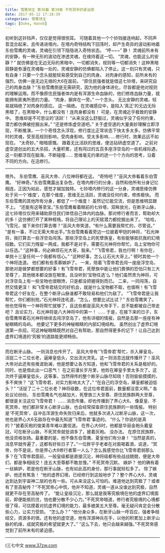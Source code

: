 ```yaml
---
title: 雪鹰领主 第36篇 第39章 不死冥帝的紧迫感
date: 2017-05-12 17:18:39
categories: 雪鹰领主
tags: [Duke, Hannb]
---
```


初听到这铃铛声，仅仅是觉得很悦耳。
可随着其他一个个铃铛接连响起，不同声音混合起来，且传递进塔内，在塔内奇特结构下回荡时，却产生奇异的波动影响着东伯雪鹰的灵魂，灵魂在引领下隐隐进入奇特状态。
“呼~~~”
静！
灵魂前所未有的安静，有一种无形的波动在渗透灵魂，在维持着这一切。
“灵魂，也能这么的安静？”
就仿佛是在无边无际的黑暗中，一切都消失，规则等一切都消失！这种黑暗寂静是弥漫在灵魂每一处的，灵魂安静的仿佛都陷入了停止。这一刻只有灵魂，只有自身！只要一个念头就能轻易感受到自己的肉身。
对肉身的感知，前所未有的强烈，仿佛一座无边无垠的大6在面前。
“原住民强者就是借这七铃塔，来研究自己的肉身血脉？”东伯雪鹰倒是无需研究，因为他的身体进化，尽皆都是他对规则的理解运用。而不像原住民强者体内是有浑源生命血脉的，他们修炼血脉力量，就能拥有匪夷所思的力量。
“肉身，摒弃在一旁。”
一个念头。
无比安静的灵魂，轻易就隔绝了对肉身的感应。
这一隔绝。
在灵魂感应中，是陷入‘真正’的无边无际黑暗了，在黑暗中，什么都没有！连肉身都没有！
可是，在灵魂近乎极致的安静中。
思维却是不可思议的‘活跃’！
“从来没这么舒服过，灵魂似乎没了任何约束，潜力都仿佛被挖掘出来。”
“还是修炼虚空道吧。”
关于虚空道的大量奥妙理解立即浮现，不断推演，一个个奇怪念头浮现，修行度比正常状态下快太多太多。仿佛平常时的灵魂，受至高规则影响，受肉身影响，受太多影响……修行时，效果远远不如现在。
“太奇妙。”
暗暗感慨。
跟着无比活跃的思维，便迅钻研虚空道了。
之前对虚空道创出的五大杀招，大量积累，还有闯过的五百多座浮空岛的一些机缘际遇，这一刻都浮现在脑海，不断碰撞……
思维毫无约束的迸一个个方向的思考，沿着不同的方向，在迅修行。
******
塔外。
东伯雪鹰、巫风大帝、八位神将都在这。
“奇特吧？”巫风大帝看着东伯雪鹰。
“好神奇。”东伯雪鹰露出复杂色，在塔内修行的分身，自然和他所有分身记忆相连，正因为如此，感觉才越加独特。
七铃塔内修行的这一分身，灵魂思维仿佛处于另一个‘维度’，在那个维度，思维无比活跃，灵魂没任何约束，修炼极快。
而东伯雪鹰的其他所有分身，都低了一个维度！
虽然记忆能交流，但是思维明显跟不上。
“还能有这等至宝。”东伯雪鹰看着眼前的七铃塔，双眸放光，在断牙山脉，这七铃塔仅仅用来辅助原住民们体悟自己体内的血脉。那对修行者而言，帮助却大的多！这仿佛打开了某种桎梏，将自己理论上的天赋潜力都挖掘出来了。
“哈哈，飞雪兄，接下来你打算去哪？”巫风大帝笑道，“有什么需要我帮忙的，尽管说。”
“是有一事，不过无需大帝出手。”东伯雪鹰看着旁边一位披着甲铠的神将，“石光神将，我打算去一些浮空岛闯荡。那些浮空岛上的死孽族皇，有些能够抵抗我的幻境招数。它们实力残留一两成，我都不是对手。需要石光神将你帮忙。岛上宝物你可以任选。”
“这种事，何必麻烦石光大哥，我来。”
“飞雪帝君，我也行啊！有你在，单挑十三皇任何一个我都有信心。”
“这种好事，怎么让石光大哥上。”
顿时其他一个个神将连道。
他们都有些羡慕嫉妒了。
一来，陪着飞雪帝君去闯一座座浮空岛，那绝对是做梦都想要的好事！有飞雪帝君，死孽族中能让他们畏惧的恐怕只有三大至尊了，其他根本都没放在眼里。且没听到‘宝物任选’么？他们虽然贵为神将，可对浮空岛上有一些宝物也很眼馋，只是都没把握得到而已。
二来，一同闯荡，自然交情更深！
和飞雪帝君结交的好机会，就是什么宝物都不取，也值啊！有飞雪帝君这个好友在，在整个断牙山脉谁都不敢轻易和他们为敌了。
“飞雪帝君是让我帮忙，你们都别抢。”石光神将连吼道，“怎么，想要比试比试？”
东伯雪鹰笑了。
他也觉得有一个神将帮忙就够了，且这些都是巫风大帝手下，总不能都被自己带走吧？
且论实力，石光神将是八大神将中的第一！
……
于是，在接下来的日子，东伯雪鹰带着石光神将继续去闯浮空岛了，他有详细的情报，自然是去那一座座有神秘眼睛的岛屿。
他要记下更多的神秘眼睛的内部幻境结构。
虽然创出了虚界幻境道第一杀招，可这神秘眼睛既然对自己有帮助，那自然得更多的记下！让自己达到虚界幻境道的‘究极’的道路能更顺畅些。
******
而在断牙山脉。
一则消息也传开了。
巫风大帝有‘飞雪帝君’帮忙，杀入厣皇岛，活捉二十二位长老，逼厣皇低头，交出流光灵乳。这一则消息迅就传播开了！巫风大帝对此还有些推波助澜，他是想要让各方知道，他和飞雪帝君的关系是极好的。同时，也是借此出一口恶气！
在之前漫长岁月里，他败在厣皇手里太多次了。这次终于逼厣皇低头，这等事，当然得传的整个断牙山脉尽知晓！否则偷偷摸摸的，多不爽快？
“这飞雪帝君，对实力影响太大了。”
“在自己的浮空岛，厣皇都被迫低头？”
“活捉了二十二位长老？神将级数，在这位帝君面前，数量都没意义啊。”
各处议论纷纷。
东伯雪鹰名气也越加大，死孽族三大至尊、原住民族群两大至尊，都很是关注这位飞雪帝君！
……
消息传播，却也传播到了界心大6。
像夏皇、不死冥帝，他们都非常关心断牙山脉，也会经常探查原住民族群的一些情报。
特别是‘不死冥帝’，自冲击浑源生命失败归来后，他就多次进入过断牙山脉，这一次，他也是界心大6无敌存在中最先知道‘飞雪帝君’事迹的。
“什么？你说的是真的？”披着灰袍的俊美青年难以置信道。
在界心大6时，他都是华丽金袍头戴皇冠，可在断牙山脉，不死冥帝就低调多了，披着灰袍。
没办法。
在原住民族群，他没资格张扬。最重要的是，他不像东伯雪鹰、夏皇他们有分身！
“当然是真的，消息早就传遍了，这都有好些日子了。”一位胖乎乎老者在对面喝着酒，说道，“冥帝，你不是说，你是界心大6修行者第一人么？怎么我感觉你比飞雪帝君弱那么多？在飞雪帝君面前，一般皇级都是直接沉沦，神将级都有些战战兢兢，便是大帝们，都是争相结交！连五大至尊都不敢怠慢。”
不死冥帝沉默。
嫉妒？
他的确有着一丝嫉妒，若是他在断牙山脉，也有如此高的身份，那行事就轻松多了。
除了嫉妒，他还有焦急！
“他的虚界幻境，已经修行到这般地步了？整个界心大6，灵魂达到达到宇宙神二层的也有一些。可从来没这么可怕的。难道他达到究极了？或者有了至高秘传？”不死冥帝心中慌，他并不知道，灵魂一道从没谁达到究极，自然就更不存在至高秘传了。
“能让皇级沉沦，那么就是我等究极境在他的虚界幻境面前，即便能抵抗住，怕也要分散不少心力。”不死冥帝暗道，修行者究极境的心境都很了得，可估摸着对抗虚界幻境的能力，最多媲美五大至尊。毫无疑问肯定会分散些心力，让实力受损。
“怎么办？”
“他分身众多，在断牙山脉一呼百应，强者争相结交，资源多的很。还有他的虚空道，他有浑源神兵在手，以他的积累加上断牙山脉的机缘，成就究极的希望就更大了。”
“这么下去，他只会越来越强。”不死冥帝感觉到了前所未有的紧迫感。
******
(三七中文 www.37zw.com